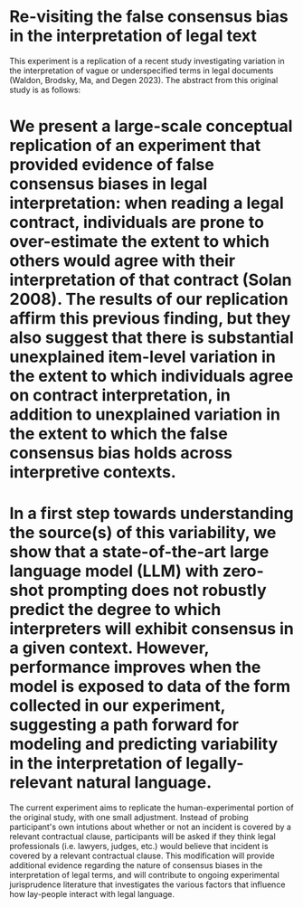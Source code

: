 # Re-visiting the false consensus bias in the interpretation of legal text 
This experiment is a replication of a recent study investigating variation in the interpretation of vague or underspecified terms in legal documents (Waldon, Brodsky, Ma, and Degen 2023). The abstract from this original study is as follows: 

# We present a large-scale conceptual replication of an experiment that provided evidence of false consensus biases in legal interpretation: when reading a legal contract, individuals are prone to over-estimate the extent to which others would agree with their interpretation of that contract (Solan 2008). The results of our replication affirm this previous finding, but they also suggest that there is substantial unexplained item-level variation in the extent to which individuals agree on contract interpretation, in addition to unexplained variation in the extent to which the false consensus bias holds across interpretive contexts.

# In a first step towards understanding the source(s) of this variability, we show that a state-of-the-art large language model (LLM) with zero-shot prompting does not robustly predict the degree to which interpreters will exhibit consensus in a given context. However, performance improves when the model is exposed to data of the form collected in our experiment, suggesting a path forward for modeling and predicting variability in the interpretation of legally-relevant natural language.

The current experiment aims to replicate the human-experimental portion of the original study, with one small adjustment. Instead of probing participant's own intutions about whether or not an incident is covered by a relevant contractual clause, participants will be asked if they think legal professionals (i.e. lawyers, judges, etc.) would believe that incident is covered by a relevant contractual clause. This modification will provide additional evidence regarding the nature of consensus biases in the interpretation of legal terms, and will contribute to ongoing experimental jurisprudence literature that investigates the various factors that influence how lay-people interact with legal language.  
